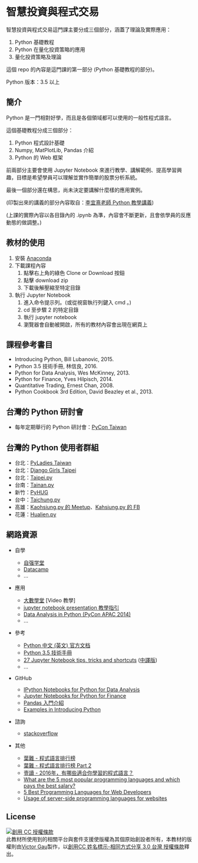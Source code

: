 <!-- title: 智慧投資與程式交易 -->
<!-- subtitle: 版本號：v1.0 -->

# 智慧投資與程式交易

智慧投資與程式交易這門課主要分成三個部分，涵蓋了理論及實際應用：

1. Python 基礎教程
2. Python 在量化投資策略的應用
3. 量化投資策略及理論

這個 repo 的內容是這門課的第一部分 (Python 基礎教程的部分)。

Python 版本：3.5 以上

## 簡介

Python 是一門相對好學，而且是各個領域都可以使用的一般性程式語言。

這個基礎教程分成三個部分：

1. Python 程式設計基礎
2. Numpy, MatPlotLib, Pandas 介紹
3. Python 的 Web 框架

前兩部分主要會使用 Jupyter Notebook 來進行教學、講解範例、提高學習興趣，目標是希望學員可以理解並實作簡單的股票分析系統。

最後一個部分還在構思，尚未決定要講解什麼樣的應用實例。

(印製出來的講義的部分內容取自：[李宜熹老師 Python 教學講義](https://github.com/eclee/QF20161108/))

(上課的實際內容以各目錄內的 .ipynb 為準，內容會不斷更新，且會依學員的反應動態的做調整。)

## 教材的使用

1. 安裝 [Anaconda](https://www.continuum.io/downloads)
2. 下載課程內容
   1. 點擊右上角的綠色 Clone or Download 按鈕
   2. 點擊 download zip
   3. 下載後解壓縮至特定目錄
3. 執行 Jupyter Notebook
   1. 進入命令提示列。(或從視窗執行列鍵入 cmd 。)
   2. cd 至步驟 2 的特定目錄
   3. 執行 jupyter notebook
   4. 瀏覽器會自動被開啟，所有的教材內容會出現在網頁上

## 課程參考書目

* Introducing Python, Bill Lubanovic, 2015.
* Python 3.5 技術手冊, 林信良, 2016.
* Python for Data Analysis, Wes McKinney, 2013.
* Python for Finance, Yves Hilpisch, 2014. 
* Quantitative Trading, Ernest Chan, 2008.
* Python Cookbook 3rd Edition, David Beazley et al., 2013.

## 台灣的 Python 研討會

* 每年定期舉行的 Python 研討會：[PyCon Taiwan](https://tw.pycon.org/)

## 台灣的 Python 使用者群組

* 台北：[PyLadies Taiwan](http://www.meetup.com/PyLadiesTW/)
* 台北：[Django Girls Taipei](http://djangogirls.org/taipei)
* 台北：[Taipei.py](http://www.meetup.com/Taipei-py/)
* 台南：[Tainan.py](http://www.meetup.com/Tainan-py-Python-Tainan-User-Group/)
* 新竹：[PyHUG](http://www.meetup.com/pythonhug/)
* 台中：[Taichung.py](http://www.meetup.com/Taichung-Python-Meetup/)
* 高雄：[Kaohsiung.py 的 Meetup](http://www.meetup.com/Kaohsiung-Python-Meetup)、[Kahsiung.py 的 FB](https://www.facebook.com/groups/kaohsiungpy/)
* 花蓮：[Hualien.py](http://www.meetup.com/Hualien-Py/)

## 網路資源

* 自學
    - [自强学堂](http://www.ziqiangxuetang.com/python/python-tutorial.html)
    - [Datacamp](https://www.datacamp.com/getting-started?step=2&track=python)
    - ...

* 應用
    - [大數學堂](http://www.largitdata.com/course_list/) [Video 教學]
    - [jupyter notebook presentation 教學指引](https://www.youtube.com/watch?v=EOpcxy0RA1A)
    - [Data Analysis in Python (PyCon APAC 2014)](https://www.youtube.com/watch?v=L43pEDyUN8I)
    - ...

* 參考
    - [Python 中文 (英文) 官方文档](http://python.usyiyi.cn/)
    - [Python 3.5 技術手冊](http://openhome.cc/Gossip/CodeData/PythonTutorial/)
    - [27 Jupyter Notebook tips, tricks and shortcuts](https://www.dataquest.io/blog/jupyter-notebook-tips-tricks-shortcuts/) ([中譯版](http://www.liuchengxu.org/pelican-blog/jupyter-notebook-tips.html))
    - ...

* GitHub
    - [IPython Notebooks for Python for Data Analysis](https://github.com/wesm/pydata-book)
    - [Jupyter Notebooks for Python for Finance](https://github.com/yhilpisch/py4fi)
    - [Pandas 入門介紹](https://github.com/Wei1234c/Introduction_to_Pandas)
    - [Examples in Introducing Python](https://github.com/madscheme/introducing-python)

* 諮詢
    - [stackoverflow](http://stackoverflow.com/questions/tagged/python)

* 其他
    - [葉難 - 程式語言排行榜](http://yehnan.blogspot.tw/2016/07/blog-post.html)
    - [葉難 - 程式語言排行榜 Part 2](http://yehnan.blogspot.tw/2017/02/part-2.html)
    - [壹讀 - 2016年，有哪些適合你學習的程式語言？](https://read01.com/mLmB7P.html)
    - [What are the 5 most popular programming languages and which pays the best salary?](http://www.cbronline.com/news/internet-of-things/what-are-the-5-most-popular-programming-languages-and-which-pays-the-best-salary-4973423/)
    - [5 Best Programming Languages for Web Developers](http://www.fromdev.com/2013/09/Best-Programming-Languages-Web-Development.html)
    - [Usage of server-side programming languages for websites](https://w3techs.com/technologies/overview/programming_language/all)

## License

<a rel="license" href="http://creativecommons.org/licenses/by-sa/3.0/tw/"><img alt="創用 CC 授權條款" style="border-width:0" src="https://i.creativecommons.org/l/by-sa/3.0/tw/88x31.png" /></a><br /><span xmlns:dct="http://purl.org/dc/terms/" href="http://purl.org/dc/dcmitype/Text" property="dct:title" rel="dct:type">此教材所使用到的相關平台與套件支援使版權為其個原始創設者所有，本教材的版權則</span>由<a xmlns:cc="http://creativecommons.org/ns#" href="https://github.com/victorgau/QF20170311/" property="cc:attributionName" rel="cc:attributionURL">Victor Gau</a>製作，以<a rel="license" href="http://creativecommons.org/licenses/by-sa/3.0/tw/">創用CC 姓名標示-相同方式分享 3.0 台灣 授權條款</a>釋出。
